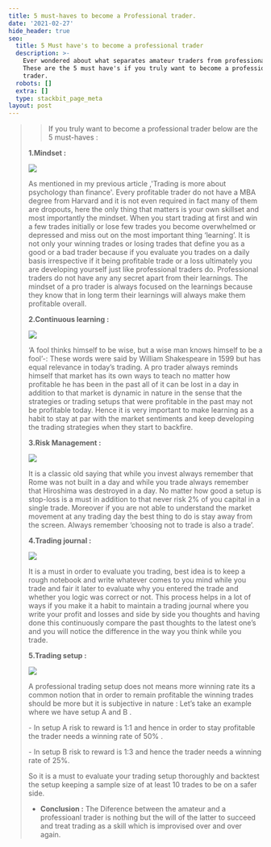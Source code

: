 ```yaml
---
title: 5 must-haves to become a Professional trader.
date: '2021-02-27'
hide_header: true
seo:
  title: 5 Must have's to become a professional trader
  description: >-
    Ever wondered about what separates amateur traders from professional ones.
    These are the 5 must have's if you truly want to become a professional
    trader.
  robots: []
  extra: []
  type: stackbit_page_meta
layout: post
---
```

> > If you truly want to become a professional trader below are the 5 must-haves :
>
> **1.Mindset :**
>
> ![](http://www.brameshtechanalysis.com/wp-content/uploads/2020/07/mindset.jpg)
>
> As mentioned in my previous article ,'Trading is more about psychology than finance'.
> Every profitable trader do not have a MBA degree from Harvard and it is not even required in fact
> many of them are dropouts, here the only thing that matters is your own skillset and most
> importantly the mindset. When you start trading at first and win a few trades initially or lose few
> trades you become overwhelmed or depressed and miss out on the most important thing
> ‘learning’. It is not only your winning trades or losing trades that define you as a good or a bad
> trader because if you evaluate you trades on a daily basis irrespective if it being profitable trade or
> a loss ultimately you are developing yourself just like professional traders do. Professional traders
> do not have any any secret apart from their learnings. The mindset of a pro trader is always
> focused on the learnings because they know that in long term their learnings will always make
> them profitable overall.
>
> **2.Continuous learning :**
>
> ![](https://lh3.googleusercontent.com/proxy/boOOM23XbKBbI5Yvd7x6qNM70nx\_8dVwAAFzk_D3QX-daMgpxFxi44C4rmagPq_WT4yonc8tkc6RjQ5bTH6hRdyjGuUv6GS5o-VQnrWPZXqzSZAIQ\_7DP3NdoMvJYwwPElfo6g)
>
> ‘A fool thinks himself to be wise, but a wise man knows himself to be a fool’-: These words were
> said by William Shakespeare in 1599 but has equal relevance in today’s trading. A pro trader
> always reminds himself that market has its own ways to teach no matter how profitable he has
> been in the past all of it can be lost in a day in addition to that market is dynamic in nature in the
> sense that the strategies or trading setups that were profitable in the past may not be profitable
> today. Hence it is very important to make learning as a habit to stay at par with the market
> sentiments and keep developing the trading strategies when they start to backfire.
>
> **3.Risk Management :**
>
> ![](https://thumbor.forbes.com/thumbor/fit-in/1200x0/filters%3Aformat%28jpg%29/https%3A%2F%2Fspecials-images.forbesimg.com%2Fimageserve%2F5ef62970c7e8ff000777baec%2F0x0.jpg)
>
> It is a classic old saying that while you invest always remember that Rome was not built in a day and
> while you trade always remember that Hiroshima was destroyed in a day. No matter how good a
> setup is stop-loss is a must in addition to that never risk 2% of you capital in a single trade.
> Moreover if you are not able to understand the market movement at any trading day the best
> thing to do is stay away from the screen. Always remember ‘choosing not to trade is also a trade’.
>
> **4.Trading journal :**
>
> ![](https://www.teachingenglish.org.uk/sites/teacheng/files/images/class_journals_iStock\_000021675732XSmall.jpg)
>
> It is a must in order to evaluate you trading, best idea is to keep a rough notebook and write
> whatever comes to you mind while you trade and fair it later to evaluate why you entered the trade
> and whether you logic was correct or not. This process helps in a lot of ways if you make it a habit
> to maintain a trading journal where you write your profit and losses and side by side you thoughts
> and having done this continuously compare the past thoughts to the latest one’s and you will
> notice the difference in the way you think while you trade.
>
> **5.Trading setup :**
>
> ![](https://devexperts.com/blog/wp-content/uploads/2019/09/twitter-strategy-mobile.png)
>
> A professional trading setup does not means more winning rate its a common notion that in order
> to remain profitable the winning trades should be more but it is subjective in nature : Let’s take an
> example where we have setup A and B .
>
> \- In setup A risk to reward is 1:1 and hence in order to stay profitable the trader needs a winning
> rate of 50% .
>
> \- In setup B risk to reward is 1:3 and hence the trader needs a winning rate of 25%.
>
> So it is a must to evaluate your trading setup thoroughly and backtest the setup keeping a sample
> size of at least 10 trades to be on a safer side.
>
> *   **Conclusion :** The Diference between the amateur and a professioanl trader is nothing but the will of the latter to succeed and treat trading as a skill which is improvised over and over again.
